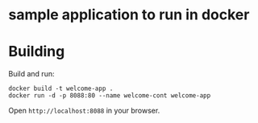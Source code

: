 # sample application to run in docker

# Building
Build and run:
```
docker build -t welcome-app . 
docker run -d -p 8088:80 --name welcome-cont welcome-app
```
Open `http://localhost:8088` in your browser.
